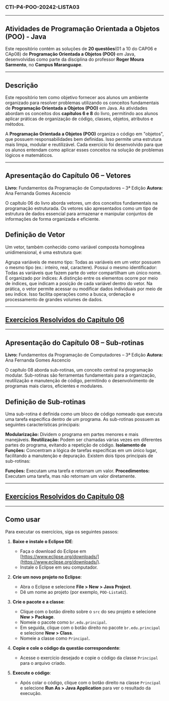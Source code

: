 
### **CTI-P4-POO-20242-LISTA03**
---
## **Atividades de Programação Orientada a Objetos (POO) - Java**

Este repositório contém as soluções de **20 questões**(01 a 10 do CAP06 e CAp08) de **Programação Orientada a Objetos (POO)** em Java, desenvolvidas como parte da disciplina do professor **Roger Moura Sarmento**, no **Campus Maranguape**.

---

## **Descrição**

Este repositório tem como objetivo fornecer aos alunos um ambiente organizado para resolver problemas utilizando os conceitos fundamentais de **Programação Orientada a Objetos (POO)** em Java. As atividades abordam os conceitos dos **capítulos 6 e 8** do livro, permitindo aos alunos aplicar práticas de organização de código, classes, objetos, atributos e métodos.

A **Programação Orientada a Objetos (POO)** organiza o código em "objetos", que possuem responsabilidades bem definidas. Isso permite uma estrutura mais limpa, modular e reutilizável. Cada exercício foi desenvolvido para que os alunos entendam como aplicar esses conceitos na solução de problemas lógicos e matemáticos.

---
## **Apresentação do Capítulo 06 – Vetores**
**Livro:** Fundamentos da Programação de Computadores – 3ª Edição
**Autora:** Ana Fernanda Gomes Ascencio

O capítulo 06 do livro aborda vetores, um dos conceitos fundamentais na programação estruturada. Os vetores são apresentados como um tipo de estrutura de dados essencial para armazenar e manipular conjuntos de informações de forma organizada e eficiente.

## **Definição de Vetor**
Um vetor, também conhecido como variável composta homogênea unidimensional, é uma estrutura que:

Agrupa variáveis de mesmo tipo: Todas as variáveis em um vetor possuem o mesmo tipo (ex.: inteiro, real, caractere).
Possui o mesmo identificador: Todas as variáveis que fazem parte do vetor compartilham um único nome.
É organizado por índices: A distinção entre os elementos ocorre por meio de índices, que indicam a posição de cada variável dentro do vetor.
Na prática, o vetor permite acessar ou modificar dados individuais por meio de seu índice. Isso facilita operações como a busca, ordenação e processamento de grandes volumes de dados.

---
## [**Exercícios Resolvidos do Capitulo 06**](https://github.com/davidfranca10/CTI-P4-POO-20242-LISTA03/tree/main/CAP06/EXERCICIOS-RESOLVIDOS)
---
## **Apresentação do Capítulo 08 – Sub-rotinas**
**Livro:** Fundamentos da Programação de Computadores – 3ª Edição
**Autora:** Ana Fernanda Gomes Ascencio

O capítulo 08 aborda sub-rotinas, um conceito central na programação modular. Sub-rotinas são ferramentas fundamentais para a organização, reutilização e manutenção de código, permitindo o desenvolvimento de programas mais claros, eficientes e modulares.

## Definição de Sub-rotinas
Uma sub-rotina é definida como um bloco de código nomeado que executa uma tarefa específica dentro de um programa. As sub-rotinas possuem as seguintes características principais:

**Modularização:** Dividem o programa em partes menores e mais manejáveis.
**Reutilização:** Podem ser chamadas várias vezes em diferentes partes do programa, evitando a repetição de código.
**Isolamento de Funções:** Concentram a lógica de tarefas específicas em um único lugar, facilitando a manutenção e depuração.
Existem dois tipos principais de sub-rotinas:

**Funções:** Executam uma tarefa e retornam um valor.
**Procedimentos:** Executam uma tarefa, mas não retornam um valor diretamente.

---
## [**Exercícios Resolvidos do Capitulo 08**](https://github.com/davidfranca10/CTI-P4-POO-20242-LISTA03/tree/main/CAP08/EXERCICIOS-RESOLVIDOS)
---
## **Como usar**

Para executar os exercícios, siga os seguintes passos:

1. **Baixe e instale o Eclipse IDE**:
   - Faça o download do Eclipse em [https://www.eclipse.org/downloads/](https://www.eclipse.org/downloads/).
   - Instale o Eclipse em seu computador.

2. **Crie um novo projeto no Eclipse**:
   - Abra o Eclipse e selecione **File > New > Java Project**.
   - Dê um nome ao projeto (por exemplo, `POO-Lista02`).

3. **Crie o pacote e a classe**:
   - Clique com o botão direito sobre o `src` do seu projeto e selecione **New > Package**.
   - Nomeie o pacote como `br.edu.principal`.
   - Em seguida, clique com o botão direito no pacote `br.edu.principal` e selecione **New > Class**.
   - Nomeie a classe como `Principal`.

4. **Copie e cole o código da questão correspondente**:
   - Acesse o exercício desejado e copie o código da classe `Principal` para o arquivo criado.

5. **Execute o código**:
   - Após colar o código, clique com o botão direito na classe `Principal` e selecione **Run As > Java Application** para ver o resultado da execução.

